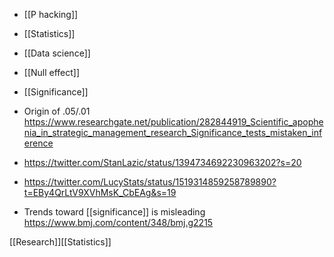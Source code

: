   - [[P hacking]]
  - [[Statistics]]
  - [[Data science]]
  - [[Null effect]]
  - [[Significance]]

  - Origin of .05/.01
    https://www.researchgate.net/publication/282844919_Scientific_apophenia_in_strategic_management_research_Significance_tests_mistaken_inference
  - https://twitter.com/StanLazic/status/1394734692230963202?s=20

  - https://twitter.com/LucyStats/status/1519314859258789890?t=EBy4QrLtV9XVhMsK_CbEAg&s=19

  - Trends toward [[significance]] is misleading
    https://www.bmj.com/content/348/bmj.g2215

[[Research]][[Statistics]]
